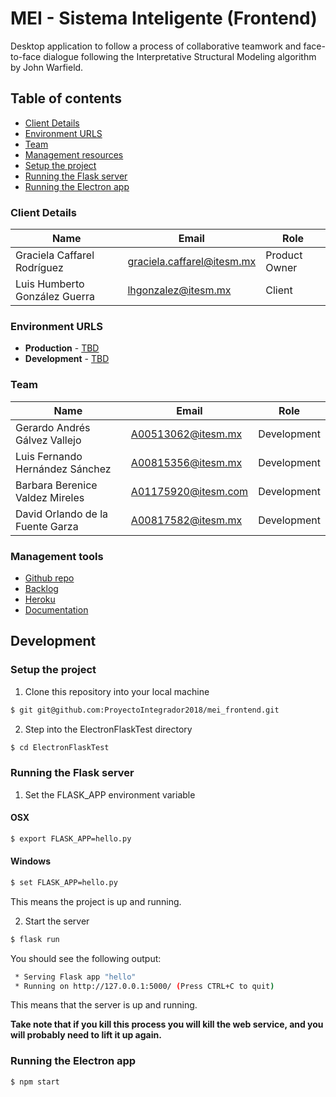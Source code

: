 # MEI - Sistema Inteligente (Frontend)

Desktop application to follow a process of collaborative teamwork and face-to-face dialogue following the Interpretative Structural Modeling algorithm by John Warfield.

## Table of contents

* [Client Details](#client-details)
* [Environment URLS](#environment-urls)
* [Team](#team)
* [Management resources](#management-resources)
* [Setup the project](#setup-the-project)
* [Running the Flask server](#running-the-flask-server)
* [Running the Electron app](#running-the-electron-app)


### Client Details

| Name               | Email             | Role |
| ------------------ | ----------------- | ---- |
| Graciela Caffarel Rodríguez | graciela.caffarel@itesm.mx | Product Owner |
| Luis Humberto González Guerra | lhgonzalez@itesm.mx | Client |


### Environment URLS

* **Production** - [TBD](TBD)
* **Development** - [TBD](TBD)

### Team

| Name           | Email             | Role        |
| -------------- | ----------------- | ----------- |
| Gerardo Andrés Gálvez Vallejo | A00513062@itesm.mx | Development |
| Luis Fernando Hernández Sánchez | A00815356@itesm.mx | Development |
| Barbara Berenice Valdez Mireles | A01175920@itesm.com | Development |
| David Orlando de la Fuente Garza | A00817582@itesm.mx | Development |

### Management tools

* [Github repo](https://github.com/ProyectoIntegrador2018/mei_frontend)
* [Backlog](https://github.com/ProyectoIntegrador2018/mei_frontend/projects/1)
* [Heroku](https://crowdfront-staging.herokuapp.com/)
* [Documentation](https://drive.google.com/open?id=16-13j8v9uVM7V9z2Gq5vwgKBxlPyn1k9)

## Development

### Setup the project

1. Clone this repository into your local machine

```bash
$ git git@github.com:ProyectoIntegrador2018/mei_frontend.git
```

2. Step into the ElectronFlaskTest directory
```bash
$ cd ElectronFlaskTest
```

### Running the Flask server

1. Set the FLASK_APP environment variable

#### OSX
```bash
$ export FLASK_APP=hello.py
```

#### Windows
```bash
$ set FLASK_APP=hello.py
```

This means the project is up and running.

2. Start the server
```bash
$ flask run
```

You should see the following output:
```bash
 * Serving Flask app "hello"
 * Running on http://127.0.0.1:5000/ (Press CTRL+C to quit)
```

This means that the server is up and running.

**Take note that if you kill this process you will kill the web service, and you will probably need to lift it up again.**

### Running the Electron app
```bash
$ npm start
```
